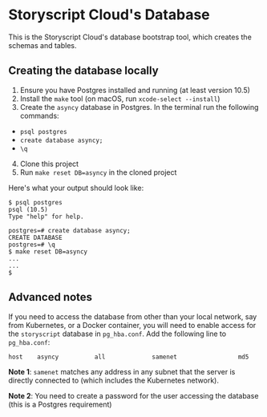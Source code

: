 # Storyscript Cloud's Database
This is the Storyscript Cloud's database bootstrap tool, which creates the schemas and tables.

## Creating the database locally
1. Ensure you have Postgres installed and running (at least version 10.5)
2. Install the `make` tool (on macOS, run `xcode-select --install`)
3. Create the `asyncy` database in Postgres. In the terminal run the following commands:
  - `psql postgres`
  - `create database asyncy;`
  - `\q`
4. Clone this project
5. Run `make reset DB=asyncy` in the cloned project

Here's what your output should look like:
```shell
$ psql postgres
psql (10.5)
Type "help" for help.

postgres=# create database asyncy;
CREATE DATABASE
postgres=# \q
$ make reset DB=asyncy
...
...
$
```

## Advanced notes
If you need to access the database from other than your local network, say from Kubernetes, or a Docker container, you will need to enable access for the `storyscript` database in `pg_hba.conf`. Add the following line to `pg_hba.conf`:
```
host	asyncy			all				samenet					md5
```

**Note 1**: `samenet` matches any address in any subnet that the server is directly connected to (which includes the Kubernetes network).

**Note 2**: You need to create a password for the user accessing the database (this is a Postgres requirement)
